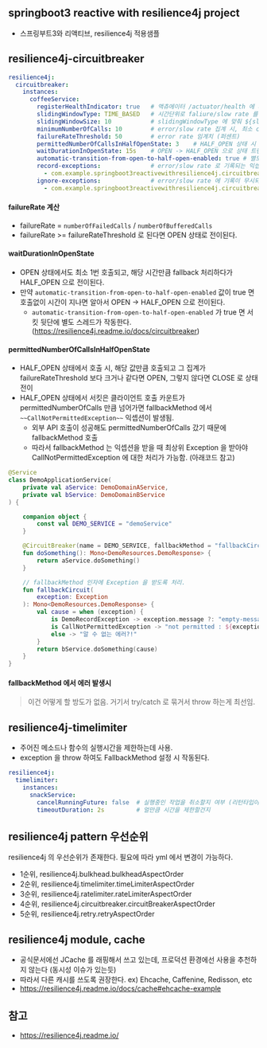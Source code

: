 ## springboot3 reactive with resilience4j project
- 스프링부트3와 리액티브, resilience4j 적용샘플

## resilience4j-circuitbreaker
```yml
resilience4j:
  circuitbreaker:
    instances:
      coffeeService:
        registerHealthIndicator: true   # 액츄에이터 /actuator/health 에 서킷브레이커를 노출하기 위함, false 면 미노출
        slidingWindowType: TIME_BASED   # 시간단위로 faliure/slow rate 를 집계. COUNT_BASED 도 존재
        slidingWindowSize: 10           # slidingWindowType 에 맞춰 ${slidingWindowSize} 초단위 내에서 발생건수를 집계함을 의미  
        minimumNumberOfCalls: 10        # error/slow rate 집계 시, 최소 call 수. 해당 call 수를 크거나 같을떄 집계가 됨
        failureRateThreshold: 50        # error rate 임계치 (퍼센트)
        permittedNumberOfCallsInHalfOpenState: 3    # HALF_OPEN 상태 시 허용되는 call 수, 해당 결과에 따라 실패율을 집계하고 다시 CLOSE/OPEN 전이가 결졍된다
        waitDurationInOpenState: 15s    # OPEN -> HALF_OPEN 으로 상태 트랜지션이 전이될 때의 대기시간
        automatic-transition-from-open-to-half-open-enabled: true # 별도 스레드가 돌아서 ${waitDurationInOpenState} 만큼 시간이 자니면 OPEN -> HALF_OPEN 으로 상태전이를 시켜줌 
        record-exceptions:              # error/slow rate 로 기록되는 익셉션
          - com.example.springboot3reactivewithresilience4j.circuitbreaker.CoffeeRecordException
        ignore-exceptions:              # error/slow rate 에 기록이 무시되는 익셉션
          - com.example.springboot3reactivewithresilience4j.circuitbreaker.CoffeeIgnoreException
```
#### failureRate 계산
* failureRate = `numberOfFailedCalls` / `numberOfBufferedCalls`
* failureRate >= failureRateThreshold 로 된다면 OPEN 상태로 전이된다.

#### waitDurationInOpenState
* OPEN 상태에서도 최소 1번 호출되고, 해당 시간만큼 fallback 처리하다가 HALF_OPEN 으로 전이된다.
* 만약 `automatic-transition-from-open-to-half-open-enabled` 값이 true 면 호출없이 시간이 지나면 알아서 OPEN -> HALF_OPEN 으로 전이된다.
  * `automatic-transition-from-open-to-half-open-enabled` 가 true 면 서킷 뒷단에 별도 스레드가 작동한다. (https://resilience4j.readme.io/docs/circuitbreaker)
   
#### permittedNumberOfCallsInHalfOpenState
* HALF_OPEN 상태에서 호출 시, 해당 값만큼 호출되고 그 집계가 failureRateThreshold 보다 크거나 같다면 OPEN, 그렇지 않다면 CLOSE 로 상태전이
* HALF_OPEN 상태에서 서킷은 클라이언트 호출 카운트가 permittedNumberOfCalls 만큼 넘어가면 fallbackMethod 에서 `~~CallNotPermittedException~~` 익셉션이 발생됨.
  * 외부 API 호출이 성공해도 permittedNumberOfCalls 갔기 때문에 fallbackMethod 호출
  * 따라서 fallbackMethod 는 익셉션을 받을 때 최상위 Exception 을 받아야 CallNotPermittedException 에 대한 처리가 가능함. (아래코드 참고)
```kotlin
@Service
class DemoApplicationService(
    private val aService: DemoDomainAService,
    private val bService: DemoDomainBService
) {

    companion object {
        const val DEMO_SERVICE = "demoService"
    }

    @CircuitBreaker(name = DEMO_SERVICE, fallbackMethod = "fallbackCircuit")
    fun doSomething(): Mono<DemoResources.DemoResponse> {
        return aService.doSomething()
    }

    // fallbackMethod 인자에 Exception 을 받도록 처리.
    fun fallbackCircuit(
        exception: Exception 
    ): Mono<DemoResources.DemoResponse> {
        val cause = when (exception) {
            is DemoRecordException -> exception.message ?: "empty-message"
            is CallNotPermittedException -> "not permitted : ${exception.message}"
            else -> "알 수 없는 에러?!"
        }
        return bService.doSomething(cause)
    }
}
```

#### fallbackMethod 에서 에러 발생시
> 이건 어떻게 할 방도가 없음. 거기서 try/catch 로 묶거서 throw 하는게 최선임.

## resilience4j-timelimiter
* 주어진 메소드나 함수의 실행시간을 제한하는데 사용.
* exception 을 throw 하여도 FallbackMethod 설정 시 작동된다.
```yml
resilience4j:
  timelimiter:
    instances:
      snackService:
        cancelRunningFuture: false  # 실행중인 작업을 취소할지 여부 (리턴타입이 Future 인 경우에 해당)
        timeoutDuration: 2s         # 얼만큼 시간을 제한할건지
```

## resilience4j pattern 우선순위
resilience4j 의 우선순위가 존재한다. 필요에 따라 yml 에서 변경이 가능하다.
- 1순위, resilience4j.bulkhead.bulkheadAspectOrder
- 2순위, resilience4j.timelimiter.timeLimiterAspectOrder
- 3순위, resilience4j.ratelimiter.rateLimiterAspectOrder
- 4순위, resilience4j.circuitbreaker.circuitBreakerAspectOrder
- 5순위, resilience4j.retry.retryAspectOrder

## resilience4j module, cache
- 공식문서에선 JCache 를 래핑해서 쓰고 있는데, 프로덕션 환경에선 사용을 추천하지 않는다 (동시성 이슈가 있는듯)
- 따라서 다른 캐시를 쓰도록 권장한다. ex) Ehcache, Caffenine, Redisson, etc
- https://resilience4j.readme.io/docs/cache#ehcache-example

## 참고
* https://resilience4j.readme.io/
